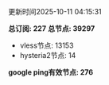更新时间2025-10-11 04:15:31

**总订阅: 227**
**总节点: 39297**
- vless节点: 13153
- hysteria2节点: 14

**google ping有效节点: 276**
